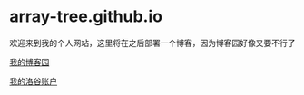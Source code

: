 # array-tree.github.io

欢迎来到我的个人网站，这里将在之后部署一个博客，因为博客园好像又要不行了

[我的博客园](https://cnblogs.com/sea-and-sky)

[我的洛谷账户](https://luogu.com.cn/https://www.luogu.com.cn/user/315930)
